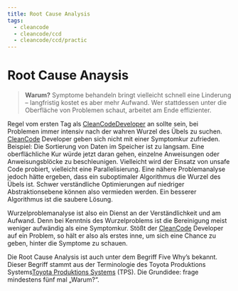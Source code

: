 ```yaml
---
title: Root Cause Analysis
tags:
  - cleancode
  - cleancode/ccd
  - cleancode/ccd/practic
---
```

# Root Cause Anaysis

>**Warum?**
>Symptome behandeln bringt vielleicht schnell eine Linderung – langfristig kostet es aber mehr Aufwand. Wer stattdessen unter die Oberfläche von Problemen schaut, arbeitet am Ende effizienter.

Regel vom ersten Tag als [CleanCodeDeveloper](/docs/main/CleanCode/CleanCodeDeveloper/CleanCodeDeveloper) an sollte sein, bei Problemen immer intensiv nach der wahren Wurzel des Übels zu suchen. [CleanCode](docs/main/CleanCode/CleanCode.md) Developer geben sich nicht mit einer Symptomkur zufrieden. Beispiel: Die Sortierung von Daten im Speicher ist zu langsam. Eine oberflächliche Kur würde jetzt daran gehen, einzelne Anweisungen oder Anweisungsblöcke zu beschleunigen. Vielleicht wird der Einsatz von unsafe Code probiert, vielleicht eine Parallelisierung. Eine nähere Problemanalyse jedoch hätte ergeben, dass ein suboptimaler Algorithmus die Wurzel des Übels ist. Schwer verständliche Optimierungen auf niedriger Abstraktionsebene können also vermieden werden. Ein besserer Algorithmus ist die saubere Lösung.

Wurzelproblemanalyse ist also ein Dienst an der Verständlichkeit und am Aufwand. Denn bei Kenntnis des Wurzelproblems ist die Bereinigung meist weniger aufwändig als eine Symptomkur. Stößt der [CleanCode](/docs/main/CleanCode/CleanCode) Developer auf ein Problem, so hält er also als erstes inne, um sich eine Chance zu geben, hinter die Symptome zu schauen.

Die Root Cause Analysis ist auch unter dem Begriff Five Why’s bekannt. Dieser Begriff stammt aus der Terminologie des Toyota Produktions Systems[Toyota Produktions Systems](Toyota%20Produktions%20Systems) (TPS). Die Grundidee: frage mindestens fünf mal „Warum?“.
